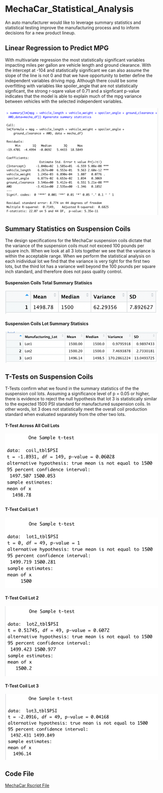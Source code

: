 # MechaCar_Statistical_Analysis
An auto manufacturer would like to leverage summary statistics and statistical testing improve the manufacturing process and to inform decisions for a new product lineup.


## Linear Regression to Predict MPG

With multivariate regression the most statistically significant variables impacting miles per gallon are vehicle length and ground clearance.  With the intercept at -104 and statistically significant we can also assume the slope of the line is not 0 and that we have opportunity to better define the independent variables driving mpg.  Although there could be some overfitting with variables like spoiler_angle that are not statistically signficant, the strong r-sqare value of 0.71 and a signficant p-value indicates that the model is able to explain much of the mpg variance between vehicles with the selected independent variables. 

![image_name](https://github.com/Christopheremorgan/MechaCar_Statistical_Analysis/blob/main/LinRegressScreenshot.png)


## Summary Statistics on Suspension Coils

The design specifications for the MechaCar suspension coils dictate that the variance of the suspension coils must not exceed 100 pounds per square inch.  When we look at all 3 lots together we see that the variance is within the acceptable range.  When we perform the statistical analysis on each inidividual lot we find that the variance is very tight for the first two lots, but the third lot has a variance well beyond the 100 pounds per square inch standard, and therefore does not pass quality control.

#### Suspension Coils Total Summary Statisics 

![image_name](https://github.com/Christopheremorgan/MechaCar_Statistical_Analysis/blob/main/CoilTotalSummary.png)

#### Suspension Coils Lot Summary Statisics

![image_name](https://github.com/Christopheremorgan/MechaCar_Statistical_Analysis/blob/main/CoilLotSummary.png)

## T-Tests on Suspension Coils

T-Tests confirm what we found in the summary statistics of the the suspension coil lots.  Assuming a significance level of p = 0.05 or higher, there is evidence to reject the null hypothesis that lot 3 is statistically similar to the expected 1500 PSI standard for manufactured suspension coils.  In other words, lot 3 does not statistically meet the overall coil production standard when evaluated separately from the other two lots.

#### T-Test Across All Coil Lots 

![image_name](https://github.com/Christopheremorgan/MechaCar_Statistical_Analysis/blob/main/AllLotsTtest.png)

#### T-Test Coil Lot 1

![image_name](https://github.com/Christopheremorgan/MechaCar_Statistical_Analysis/blob/main/Lot1Ttest.png)

#### T-Test Coil Lot 2

![image_name](https://github.com/Christopheremorgan/MechaCar_Statistical_Analysis/blob/main/Lot2Ttest.png)

#### T-Test Coil Lot 3

![image_name](https://github.com/Christopheremorgan/MechaCar_Statistical_Analysis/blob/main/Lot3Ttest.png)


## Code File
[MechaCar Rscript File](https://github.com/Christopheremorgan/MechaCar_Statistical_Analysis/blob/main/MechaCarChallenge.R)

